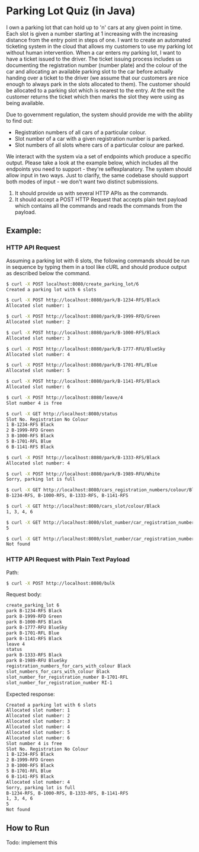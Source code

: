 # Parking Lot Quiz (in Java)

I own a parking lot that can hold up to 'n' cars at any given point in time.
Each slot is given a number starting at 1 increasing with the increasing distance from the entry point in steps of one.
I want to create an automated ticketing system in the cloud that allows my customers to use my parking lot without human intervention.
When a car enters my parking lot, I want to have a ticket issued to the driver.
The ticket issuing process includes us documenting the registration number (number plate) and the colour of the car and allocating an available parking slot to the car before actually handing over a ticket to the driver (we assume that our customers are nice enough to always park in the slots allocated to them).
The customer should be allocated to a parking slot which is nearest to the entry.
At the exit the customer returns the ticket which then marks the slot they were using as being available.

Due to government regulation, the system should provide me with the ability to find out:

- Registration numbers of all cars of a particular colour.
- Slot number of a car with a given registration number is parked.
- Slot numbers of all slots where cars of a particular colour are parked.

We interact with the system via a set of endpoints which produce a specific output.
Please take a look at the example below, which includes all the endpoints you need to support - they're selfexplanatory.
The system should allow input in two ways. Just to clarify, the same codebase should support both modes of input - we don't want two distinct submissions.

1. It should provide us with several HTTP APIs as the commands.
2. It should accept a POST HTTP Request that accepts plain text payload which contains all the commands and reads the commands from the payload.

## Example:

### HTTP API Request

Assuming a parking lot with 6 slots, the following commands should be run in sequence by
typing them in a tool like cURL and should produce output as described below the command.

```bash
$ curl -X POST localhost:8080/create_parking_lot/6
Created a parking lot with 6 slots
```

```bash
$ curl -X POST http://localhost:8080/park/B-1234-RFS/Black
Allocated slot number: 1
```

```bash
$ curl -X POST http://localhost:8080/park/B-1999-RFD/Green
Allocated slot number: 2
```

```bash
$ curl -X POST http://localhost:8080/park/B-1000-RFS/Black
Allocated slot number: 3
```

```bash
$ curl -X POST http://localhost:8080/park/B-1777-RFU/BlueSky
Allocated slot number: 4
```

```bash
$ curl -X POST http://localhost:8080/park/B-1701-RFL/Blue
Allocated slot number: 5
```

```bash
$ curl -X POST http://localhost:8080/park/B-1141-RFS/Black
Allocated slot number: 6
```

```bash
$ curl -X POST http://localhost:8080/leave/4
Slot number 4 is free
```

```bash
$ curl -X GET http://localhost:8080/status
Slot No. Registration No Colour
1 B-1234-RFS Black
2 B-1999-RFD Green
3 B-1000-RFS Black
5 B-1701-RFL Blue
6 B-1141-RFS Black
```

```bash
$ curl -X POST http://localhost:8080/park/B-1333-RFS/Black
Allocated slot number: 4
```

```bash
$ curl -X POST http://localhost:8080/park/B-1989-RFU/White
Sorry, parking lot is full
```

```bash
$ curl -X GET http://localhost:8080/cars_registration_numbers/colour/Black
B-1234-RFS, B-1000-RFS, B-1333-RFS, B-1141-RFS
```

```bash
$ curl -X GET http://localhost:8080/cars_slot/colour/Black
1, 3, 4, 6
```

```bash
$ curl -X GET http://localhost:8080/slot_number/car_registration_number/B-1701-RFL
5
```

```bash
$ curl -X GET http://localhost:8080/slot_number/car_registration_number/RI-1
Not found
```

### HTTP API Request with Plain Text Payload

Path:

```bash
$ curl -X POST http://localhost:8080/bulk
```

Request body:

```bash
create_parking_lot 6
park B-1234-RFS Black
park B-1999-RFD Green
park B-1000-RFS Black
park B-1777-RFU BlueSky
park B-1701-RFL Blue
park B-1141-RFS Black
leave 4
status
park B-1333-RFS Black
park B-1989-RFU BlueSky
registration_numbers_for_cars_with_colour Black
slot_numbers_for_cars_with_colour Black
slot_number_for_registration_number B-1701-RFL
slot_number_for_registration_number RI-1
```

Expected response:

```bash
Created a parking lot with 6 slots
Allocated slot number: 1
Allocated slot number: 2
Allocated slot number: 3
Allocated slot number: 4
Allocated slot number: 5
Allocated slot number: 6
Slot number 4 is free
Slot No. Registration No Colour
1 B-1234-RFS Black
2 B-1999-RFD Green
3 B-1000-RFS Black
5 B-1701-RFL Blue
6 B-1141-RFS Black
Allocated slot number: 4
Sorry, parking lot is full
B-1234-RFS, B-1000-RFS, B-1333-RFS, B-1141-RFS
1, 3, 4, 6
5
Not found
```

## How to Run

Todo: implement this
